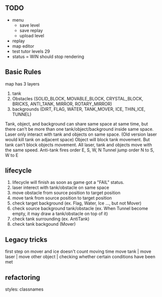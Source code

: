 ## TODO
* menu
    * save level
    * save replay
    * upload level
* replay
* map editor
* test tutor levels 29 
* status = WIN should stop rendering

## Basic Rules
map has 3 layers
1. tank
2. Obstacles (SOLID_BLOCK, MOVABLE_BLOCK, CRYSTAL_BLOCK, BRICKS, ANTI_TANK, MIRROR, ROTARY_MIRROR)
3. backgrounds (DIRT, FLAG, WATER, TANK_MOVER, ICE, THIN_ICE, TUNNEL)

Tank, object, and background can share same space at same time, but there can't be more than one tank/object/background inside same space.
Laser only interact with tank and objects on same space. (Old version laser would kill tank on adjacent space)
Object will block tank movement. But tank can't block objects movement.
All laser, tank and objects move with the same speed.
Anti-tank fires order E, S, W, N
Tunnel jump order N to S, W to E

## lifecycle
1. lifecycle will finish as soon as game got a "FAIL" status.
2. laser interect with tank/obstacle on same space
3. move obstacle from source position to target position
3. move tank from source position to target position
4. check target background (ex. Flag, Water, Ice ..., but not Mover)
5. check source background tank/obstacle (ex. When Tunnel become empty, it may draw a tank/obstacle on top of it)
6. check tank surrounding (ex. AntiTank)
7. check tank backgound (Mover)

## Legacy tricks
first step on mover and ice doesn't count moving time
move tank | move laser | move other object | checking whether certain conditions have been met 

## refactoring
styles: classnames